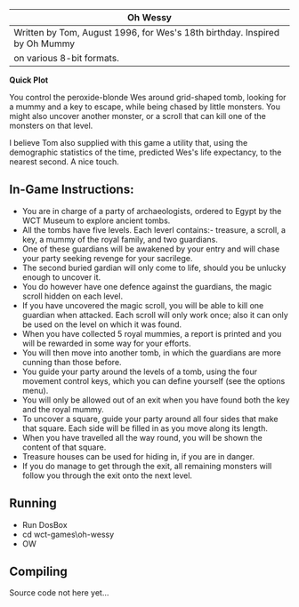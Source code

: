 | Oh Wessy |          
|----------|
| Written by Tom, August 1996, for Wes's 18th birthday. Inspired by Oh Mummy |
| on various 8-bit formats. |

**Quick Plot**  

You control the peroxide-blonde Wes around grid-shaped tomb, looking
for a mummy and a key to escape, while being chased by little monsters.
You might also uncover another monster, or a scroll that can kill one 
of the monsters on that level.

I believe Tom also supplied with this game a utility that, using the
demographic statistics of the time, predicted Wes's life expectancy,
to the nearest second. A nice touch.

## In-Game Instructions:

* You are in charge of a party of archaeologists, ordered to Egypt by the WCT Museum to explore ancient tombs. 
* All the tombs have five levels. Each leverl contains:- treasure, a scroll, a key, a mummy of the royal family, and two guardians. 
* One of these guardians will be awakened by your entry and will chase your party seeking revenge for your sacrilege.
* The second buried gardian will only come to life, should you be unlucky enough to uncover it. 
* You do however have one defence against the guardians, the magic scroll hidden on each level.
* If you have uncovered the magic scroll, you will be able to kill one guardian when attacked. Each scroll will only work once; also it can only be used on the level on which it was found.
* When you have collected 5 royal mummies, a report is printed and you  will be rewarded in some way for your efforts. 
* You will then move into another tomb, in which the guardians are more cunning than those before.
* You guide your party around the levels of a tomb, using the four movement control keys, which you can define yourself (see the options menu). 
* You will only be allowed out of an exit when you have found both the key and the royal mummy.
* To uncover a square, guide your party around all four sides that make that square. Each side will be filled in as you move along its length. 
* When you have travelled all the way round, you will be shown the content of that square.
* Treasure houses can be used for hiding in, if you are in danger.
* If you do manage to get through the exit, all remaining monsters will follow you through the exit onto the next level.

## Running

* Run DosBox
* cd wct-games\oh-wessy
* OW

## Compiling

Source code not here yet...
